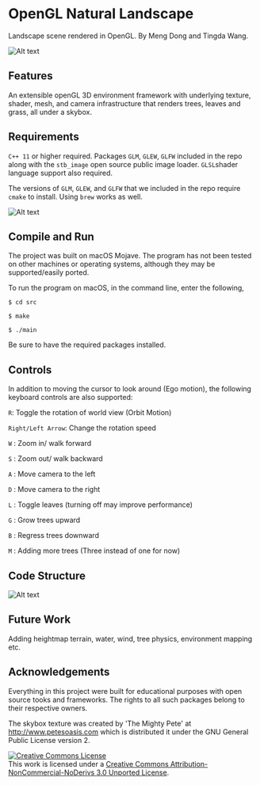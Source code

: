 # OpenGL Natural Landscape
Landscape scene rendered in OpenGL. By Meng Dong and Tingda Wang.

![Alt text](screenshots/scene1.png?raw=true "Scene")

## Features
An extensible openGL 3D environment framework with underlying texture, shader, mesh, and camera infrastructure that renders trees, leaves and grass, all under a skybox.

## Requirements
`C++ 11` or higher required. Packages `GLM`, `GLEW`, `GLFW` included in the repo along with the `stb_image` open source public image loader. `GLSL`shader language support also required. 

The versions of `GLM`, `GLEW`, and `GLFW` that we included in the repo require `cmake` to install. Using `brew` works as well. 

![Alt text](screenshots/scene2.png?raw=true "Scene 2")

## Compile and Run
The project was built on macOS Mojave. The program has not been tested on other machines or operating systems, although they may be supported/easily ported.

To run the program on macOS, in the command line, enter the following,

```$ cd src```

```$ make```

```$ ./main```

Be sure to have the required packages installed. 

## Controls
In addition to moving the cursor to look around (Ego motion), the following keyboard controls are also supported:

 `R`: Toggle the rotation of world view  (Orbit Motion)
 
 `Right/Left Arrow`: Change the rotation speed
 
 `W` : Zoom in/ walk forward
 
 `S` : Zoom out/ walk backward
 
 `A` : Move camera to the left
 
 `D` : Move camera to the right 
 
 `L` : Toggle leaves (turning off may improve performance)
 
 `G` : Grow trees upward  
 
 `B` : Regress trees downward
 
 `M` : Adding more trees (Three instead of one for now)

## Code Structure

![Alt text](screenshots/struct.png?raw=true "Code Structure")

## Future Work
Adding heightmap terrain, water, wind, tree physics, environment mapping etc.

## Acknowledgements
Everything in this project were built for educational purposes with open source tooks and frameworks. The rights to all such packages belong to their respective owners. 

The skybox texture was created by 'The Mighty Pete' at http://www.petesoasis.com which is distributed it under the GNU General Public License version 2.

<a rel="license" href="http://creativecommons.org/licenses/by-nc-nd/3.0/"><img alt="Creative Commons License" style="border-width:0" src="https://i.creativecommons.org/l/by-nc-nd/3.0/88x31.png" /></a><br />This work is licensed under a <a rel="license" href="http://creativecommons.org/licenses/by-nc-nd/3.0/">Creative Commons Attribution-NonCommercial-NoDerivs 3.0 Unported License</a>.

